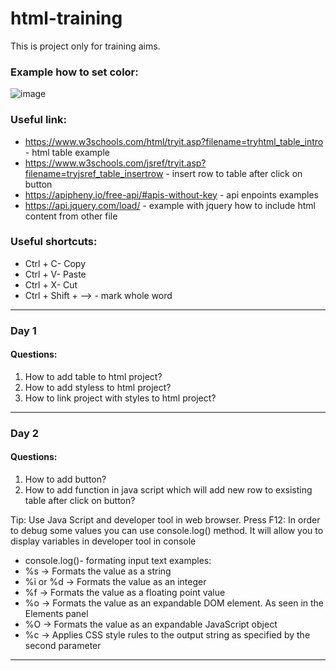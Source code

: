 # html-training
This is project only for training aims.


### Example how to set color:

![image](https://user-images.githubusercontent.com/72337716/198362412-7334f465-b3f4-4056-8965-0e52993806df.png)


### Useful link:

- https://www.w3schools.com/html/tryit.asp?filename=tryhtml_table_intro - html table example
- https://www.w3schools.com/jsref/tryit.asp?filename=tryjsref_table_insertrow - insert row to table after click on button
- https://apipheny.io/free-api/#apis-without-key - api enpoints examples
- https://api.jquery.com/load/ - example with jquery how to include html content from other file

### Useful shortcuts:
- Ctrl + C- Copy
- Ctrl + V- Paste
- Ctrl + X- Cut
- Ctrl + Shift + --> - mark whole word

----------------------------------------------------------------------------------------

### Day 1
#### Questions:
1. How to add table to html project?
2. How to add styless to html project?
3. How to link project with styles to html project?
----------------------------------------------------------------------------------------

### Day 2
#### Questions:
1. How to add button?
2. How to add function in java script which will add new row to exsisting table after click on button?

Tip:
Use Java Script and developer tool in web browser. Press F12:
In order to debug some values you can use console.log() method. It will allow you to display variables in developer tool in console

- console.log()- formating input text examples:
- %s → Formats the value as a string
- %i or %d → Formats the value as an integer
- %f → Formats the value as a floating point value
- %o → Formats the value as an expandable DOM element. As seen in the Elements panel
- %O → Formats the value as an expandable JavaScript object
- %c → Applies CSS style rules to the output string as specified by the second parameter
----------------------------------------------------------------------------------------
